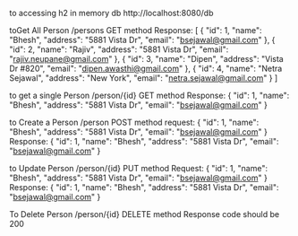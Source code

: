 to accessing h2 in memory db
http://localhost:8080/db


toGet All Person
/persons GET method
Response:
[
    {
        "id": 1,
        "name": "Bhesh",
        "address": "5881 Vista Dr",
        "email": "bsejawal@gmail.com"
    },
    {
        "id": 2,
        "name": "Rajiv",
        "address": "5881 Vista Dr",
        "email": "rajiv.neupane@gmail.com"
    },
    {
        "id": 3,
        "name": "Dipen",
        "address": "Vista Dr #820",
        "email": "dipen.awasthi@gmail.com"
    },
    {
        "id": 4,
        "name": "Netra Sejawal",
        "address": "New York",
        "email": "netra.sejawal@gmail.com"
    }
]

to get a single Person
/person/{id} GET method
Response:
{
    "id": 1,
    "name": "Bhesh",
    "address": "5881 Vista Dr",
    "email": "bsejawal@gmail.com"
}


to Create a Person
/person POST method
request:
{
    "id": 1,
    "name": "Bhesh",
    "address": "5881 Vista Dr",
    "email": "bsejawal@gmail.com"
}
Response: 
{
    "id": 1,
    "name": "Bhesh",
    "address": "5881 Vista Dr",
    "email": "bsejawal@gmail.com"
}

to Update Person
/person/{id} PUT method
Request:
{
    "id": 1,
    "name": "Bhesh",
    "address": "5881 Vista Dr",
    "email": "bsejawal@gmail.com"
}
Response:
{
    "id": 1,
    "name": "Bhesh",
    "address": "5881 Vista Dr",
    "email": "bsejawal@gmail.com"
}

To Delete Person
/person/{id} DELETE method
Response code should be 200

